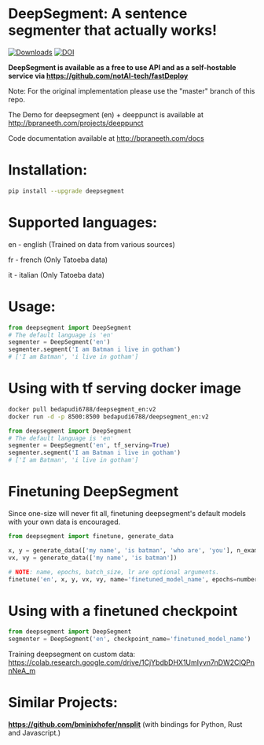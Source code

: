 # DeepSegment: A sentence segmenter that actually works!
[![Downloads](https://pepy.tech/badge/deepsegment)](https://pepy.tech/project/deepsegment) [![DOI](https://zenodo.org/badge/157704801.svg)](https://zenodo.org/badge/latestdoi/157704801)

**DeepSegment is available as a free to use API and as a self-hostable service via https://github.com/notAI-tech/fastDeploy**

Note: For the original implementation please use the "master" branch of this repo.

The Demo for deepsegment (en) + deeppunct is available at http://bpraneeth.com/projects/deeppunct

Code documentation available at http://bpraneeth.com/docs

# Installation:
```bash
pip install --upgrade deepsegment
```

# Supported languages:
en - english (Trained on data from various sources)

fr - french (Only Tatoeba data)

it - italian (Only Tatoeba data)


# Usage:

```python
from deepsegment import DeepSegment
# The default language is 'en'
segmenter = DeepSegment('en')
segmenter.segment('I am Batman i live in gotham')
# ['I am Batman', 'i live in gotham']

```

# Using with tf serving docker image
```bash
docker pull bedapudi6788/deepsegment_en:v2
docker run -d -p 8500:8500 bedapudi6788/deepsegment_en:v2
```

```python
from deepsegment import DeepSegment
# The default language is 'en'
segmenter = DeepSegment('en', tf_serving=True)
segmenter.segment('I am Batman i live in gotham')
# ['I am Batman', 'i live in gotham']
```

# Finetuning DeepSegment
Since one-size will never fit all, finetuning deepsegment's default models with your own data is encouraged.

```python
from deepsegment import finetune, generate_data

x, y = generate_data(['my name', 'is batman', 'who are', 'you'], n_examples=10000)
vx, vy = generate_data(['my name', 'is batman'])

# NOTE: name, epochs, batch_size, lr are optional arguments.
finetune('en', x, y, vx, vy, name='finetuned_model_name', epochs=number_of_epochs, batch_size=batch_size, lr=learning_rate)
```

# Using with a finetuned checkpoint
```python
from deepsegment import DeepSegment
segmenter = DeepSegment('en', checkpoint_name='finetuned_model_name')
```


Training deepsegment on custom data: https://colab.research.google.com/drive/1CjYbdbDHX1UmIyvn7nDW2ClQPnnNeA_m

# Similar Projects:

**https://github.com/bminixhofer/nnsplit** (with bindings for Python, Rust and Javascript.) 
